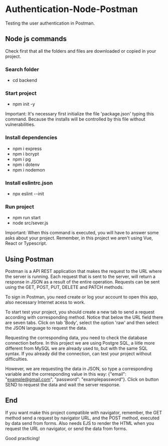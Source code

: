 # Authentication-Node-Postman
 Testing the user authentication in Postman.

## Node js commands
Check first that all the folders and files are downloaded or copied in your project.
### Search folder
- cd backend
### Start project
- npm init -y

Important: It's necessary first initialize the file 'package.json' typing this command. Because the installs will be controlled by this file without vulnerabilities.
### Install dependencies
- npm i express
- npm i bcrypt
- npm i pg
- npm i dotenv
- npm i nodemon
### Install eslintrc.json
- npx eslint --init
### Run project
- npm run start
- node src/sever.js

Important: When this command is executed, you will have to answer some asks about your project. Remember, in this project we aren't using Vue, React or Typescript.

## Using Postman
Postman is a API REST application that makes the request to the URL where the server is running. Each request that is sent to the server, will return a response in JSON as a result of the entire operation. Requests can be sent using the GET, POST, PUT, DELETE and PATCH methods.

To sign in Postman, you need create or log your account to open this app, also necessary Internet acess to work. 

To start test your project, you should create a new tab to send a request according with corresponding method. Notice that below the URL field there are seven tabs. Click on tab 'Body', select the option 'raw' and then select the JSON language to request the data. 

Requesting the corresponding data, you need to check the database connection before. In this project we are using Postgre SQL, a liitle more different from MySQL we are already used to, but with the same SQL syntax. If you already did the connection, can test your project without difficulties.

However, we are requesting the data in JSON, so type a corresponding variable and the corresponding value in this way: {"email": "example@gmail.com", "password": "examplepassword"}. Click on button SEND to request the data and wait the server response.

## End
If you want make this project compatible with navigator, remember, the GET method send a request by navigator URL, and the POST method, executed by data send from forms. Also needs EJS to render the HTML when you request the URL on navigator, or send the data from forms.

Good practicing!